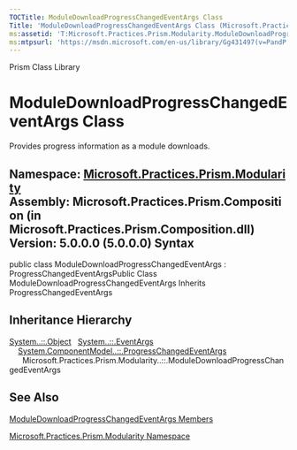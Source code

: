 ```yaml
---
TOCTitle: ModuleDownloadProgressChangedEventArgs Class
Title: 'ModuleDownloadProgressChangedEventArgs Class (Microsoft.Practices.Prism.Modularity)'
ms:assetid: 'T:Microsoft.Practices.Prism.Modularity.ModuleDownloadProgressChangedEventArgs'
ms:mtpsurl: 'https://msdn.microsoft.com/en-us/library/Gg431497(v=PandP.50)'
---
```


Prism Class Library

ModuleDownloadProgressChangedEventArgs Class
============================================

Provides progress information as a module downloads.

**Namespace:** [Microsoft.Practices.Prism.Modularity](https://msdn.microsoft.com/n:microsoft.practices.prism.modularity)
**Assembly:** Microsoft.Practices.Prism.Composition (in Microsoft.Practices.Prism.Composition.dll) Version: 5.0.0.0 (5.0.0.0)
Syntax
------

<span id="syntaxToggle"></span>public class ModuleDownloadProgressChangedEventArgs : ProgressChangedEventArgsPublic Class ModuleDownloadProgressChangedEventArgs Inherits ProgressChangedEventArgs

Inheritance Hierarchy
---------------------

<span id="familyToggle"></span>[System..::.Object](http://msdn2.microsoft.com/en-us/library/e5kfa45b)
  [System..::.EventArgs](http://msdn2.microsoft.com/en-us/library/118wxtk3)
    [System.ComponentModel..::.ProgressChangedEventArgs](http://msdn2.microsoft.com/en-us/library/0tat795f)
      Microsoft.Practices.Prism.Modularity..::.ModuleDownloadProgressChangedEventArgs

See Also
--------

<span id="seeAlsoToggle"></span>
[ModuleDownloadProgressChangedEventArgs Members](https://msdn.microsoft.com/allmembers.t:microsoft.practices.prism.modularity.moduledownloadprogresschangedeventargs)

[Microsoft.Practices.Prism.Modularity Namespace](https://msdn.microsoft.com/n:microsoft.practices.prism.modularity)
